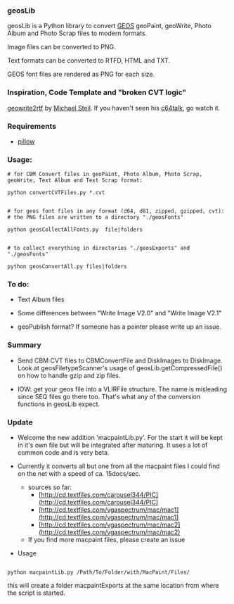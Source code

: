 ### geosLib



geosLib is a Python library to convert [GEOS](https://www.c64-wiki.de/index.php/GEOS) geoPaint, geoWrite, Photo Album and Photo Scrap files to modern formats.

Image files can be converted to PNG.

Text formats can be converted to RTFD, HTML and TXT.

GEOS font files are rendered as PNG for each size.


### Inspiration, Code Template and "broken CVT logic"

[geowrite2rtf](https://github.com/mist64/geowrite2rtf) by [Michael Steil](http://www.pagetable.com/).  If you haven't seen his  [c64talk](https://www.youtube.com/watch?v=ZsRRCnque2E), go watch it.


### Requirements

+ [pillow](https://github.com/python-pillow/Pillow)

### Usage:


```shell
# for CBM Convert files in geoPaint, Photo Album, Photo Scrap, geoWrite, Text Album and Text Scrap format:

python convertCVTFiles.py *.cvt


# for geos font files in any format (d64, d81, zipped, gzipped, cvt):
# the PNG files are written to a directory "./geosFonts"

python geosCollectAllFonts.py  file|folders


# to collect everything in directories "./geosExports" and "./geosFonts"

python geosConvertAll.py files|folders

```

### To do:

+ Text Album files

+ Some differences between "Write Image V2.0" and "Write Image V2.1"

+ geoPublish format? If someone has a pointer please write up an issue.


### Summary

+ Send CBM CVT files to CBMConvertFile and  DiskImages to DiskImage. Look at geosFiletypeScanner's usage of geosLib.getCompressedFile() on how to handle gzip and zip files.

+ IOW: get your geos file into a VLIRFile structure. The name is misleading since SEQ files go there too. That's what any of the conversion functions in geosLib expect.

### Update

+ Welcome the new addition 'macpaintLib.py'. For the start it will be kept in it's own file but will be integrated after maturing. It uses a lot of common code and is very beta.
+ Currently it converts all but one from all the macpaint files I could find on the net with a speed of ca. 15docs/sec.
  + sources so far:
    + [http://cd.textfiles.com/carousel344/PIC](http://cd.textfiles.com/carousel344/PIC)
    + [http://cd.textfiles.com/vgaspectrum/mac/mac1](http://cd.textfiles.com/vgaspectrum/mac/mac1)
    + [http://cd.textfiles.com/vgaspectrum/mac/mac2](http://cd.textfiles.com/vgaspectrum/mac/mac2)
  + If you find more macpaint files, please create an issue

+ Usage

```

python macpaintLib.py /Path/To/Folder/with/MacPaint/Files/

```

this will create a folder macpaintExports at the same location from where the script is started.
